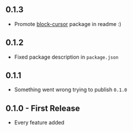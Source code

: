 ## 0.1.3
* Promote [block-cursor](https://atom.io/packages/block-cursor) package in readme :)

## 0.1.2
* Fixed package description in `package.json`

## 0.1.1
* Something went wrong trying to publish `0.1.0`

## 0.1.0 - First Release
* Every feature added
